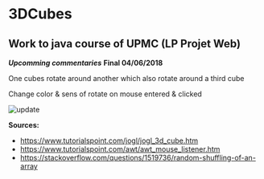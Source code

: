 # 3DCubes

## Work to java course of UPMC (LP Projet Web)

***Upcomming commentaries*** 
**Final 04/06/2018**

One cubes rotate around another which also rotate around a third cube

Change color & sens of rotate on mouse entered & clicked

![update](https://www.zupimages.net/up/18/23/15ey.png)


**Sources:**

 * https://www.tutorialspoint.com/jogl/jogl_3d_cube.htm
 * https://www.tutorialspoint.com/awt/awt_mouse_listener.htm
 * https://stackoverflow.com/questions/1519736/random-shuffling-of-an-array
